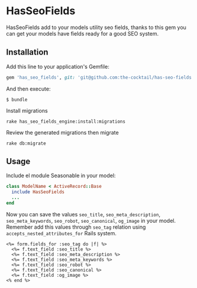 # HasSeoFields

HasSeoFields add to your models utility seo fields, thanks to this gem you can get your models have fields ready for a good SEO system.

## Installation

Add this line to your application's Gemfile:

```ruby
gem 'has_seo_fields', git: 'git@github.com:the-cocktail/has-seo-fields.git'
```

And then execute:

```shell
$ bundle
```

Install migrations

```shell
rake has_seo_fields_engine:install:migrations
```

Review the generated migrations then migrate
```shell
rake db:migrate
```

## Usage

Include el module Seasonable in your model:

```ruby
class ModelName < ActiveRecord::Base
  include HasSeoFields
  ...
end
```

Now you can save the values `seo_title`, `seo_meta_description`, `seo_meta_keywords`, `seo_robot`, `seo_canonical`, `og_image` in your model. Remember add this values through `seo_tag` relation using `accepts_nested_attributes_for` Rails system.

```erb
<%= form.fields_for :seo_tag do |f| %>
  <%= f.text_field :seo_title %>
  <%= f.text_field :seo_meta_description %>
  <%= f.text_field :seo_meta_keywords %>
  <%= f.text_field :seo_robot %>
  <%= f.text_field :seo_canonical %>
  <%= f.text_field :og_image %>          
<% end %>
```